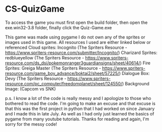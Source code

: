 # CS-QuizGame

To access the game you must first open the build folder, then open the exe.win32-3.8 folder, finally click the Quiz-Game.exe

This game was made using pygame
I do not own any of the sprites or images used in this game. All resources I used are either linked below or referenced
Cloud sprites: Incognito (The Spriters Resource - https://www.spriters-resource.com/submitter/Incognito/)
Charizard Sprites: redblueyellow (The Spriters Resource - https://www.spriters-resource.com/ds_dsi/pokemonranger3guardiansigns/sheet/40614/)
Fire Sprites: Greiga Master (The Spriters Resource - https://www.spriters-resource.com/game_boy_advance/boktai2/sheet/57225/)
Dialogue Box: Devy (The Spriters Resource - https://www.spriters-resource.com/pc_computer/freedomplanet/sheet/124550/)
Background Image: (Capcom vs SNK)

p.s. I know a lot of the code is really messy and I apologize to those who bothered to read the code. I'm going to make an excuse and that excuse is that this 
was the first project in python that I had worked on since January and I made this in late July. As well as I had only just learned the basics of pygame from 
many youtube tutorials. Thanks for reading and again, I'm sorry for the messy code! 
